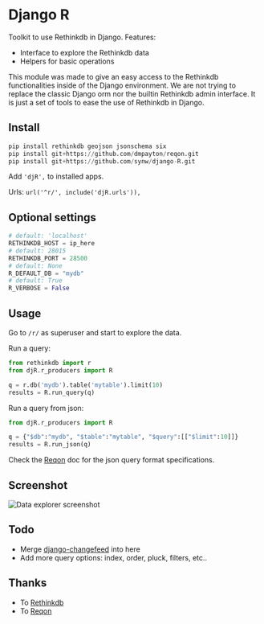 Django R
========

Toolkit to use Rethinkdb in Django. Features:

- Interface to explore the Rethinkdb data
- Helpers for basic operations

This module was made to give an easy access to the Rethinkdb functionalities inside of the Django environment. 
We are not trying to replace the classic Django orm nor the builtin Rethinkdb admin interface. It is just a set
of tools to ease the use of Rethinkdb in Django.

Install
-------

  ```python
pip install rethinkdb geojson jsonschema six
pip install git+https://github.com/dmpayton/reqon.git
pip install git+https://github.com/synw/django-R.git
  ```

Add `'djR',` to installed apps.

Urls: `url('^r/', include('djR.urls')),`

Optional settings
-----------------

  ```python
# default: 'localhost'
RETHINKDB_HOST = ip_here
# default: 28015
RETHINKDB_PORT = 28500
# default: None
R_DEFAULT_DB = "mydb"
# default: True
R_VERBOSE = False
  ```

Usage
-----

Go to `/r/` as superuser and start to explore the data.

Run a query:

  ```python
from rethinkdb import r
from djR.r_producers import R

q = r.db('mydb').table('mytable').limit(10)
results = R.run_query(q)
  ```

Run a query from json:

  ```python
from djR.r_producers import R

q = {"$db":"mydb", "$table":"mytable", "$query":[["$limit":10]]}
results = R.run_json(q)
  ```
  
Check the [Reqon](https://reqon.readthedocs.org/) doc for the json query format specifications.

Screenshot
----------

![Data explorer screenshot](https://raw.github.com/synw/django-R/master/docs/img/djR_explorer.png)

Todo
----

- Merge [django-changefeed](https://github.com/synw/django-changefeed) into here
- Add more query options: index, order, pluck, filters, etc..

Thanks
------

- To [Rethinkdb](https://rethinkdb.com)
- To [Reqon](https://github.com/dmpayton/reqon.git)